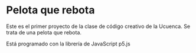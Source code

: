 # Pelota que rebota

Este es el primer proyecto de la clase de código creativo de la Ucuenca. Se trata de una pelota que rebota.

Está programado con la librería de JavaScript p5.js
